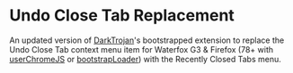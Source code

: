 # Undo Close Tab Replacement

An updated version of [DarkTrojan](https://www.darktrojan.net)'s bootstrapped extension to replace the Undo Close Tab context menu item for Waterfox G3 & Firefox (78+ with [userChromeJS](https://github.com/xiaoxiaoflood/firefox-scripts) or [bootstrapLoader](https://github.com/xiaoxiaoflood/firefox-scripts/tree/master/extensions/bootstrapLoader)) with the Recently Closed Tabs menu.
